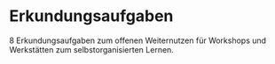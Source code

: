 # Erkundungsaufgaben

8 Erkundungsaufgaben zum offenen Weiternutzen für Workshops und Werkstätten zum selbstorganisierten Lernen.
